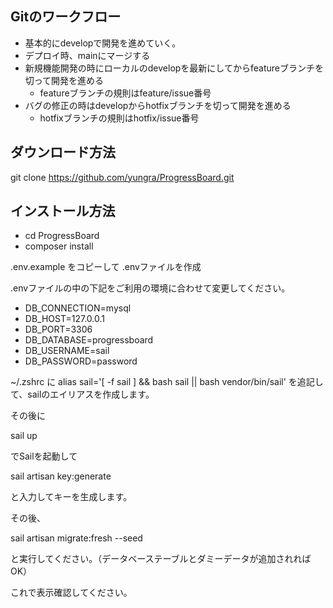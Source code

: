 ## Gitのワークフロー
- 基本的にdevelopで開発を進めていく。
- デプロイ時、mainにマージする
- 新規機能開発の時にローカルのdevelopを最新にしてからfeatureブランチを切って開発を進める
  - featureブランチの規則はfeature/issue番号
- バグの修正の時はdevelopからhotfixブランチを切って開発を進める
  - hotfixブランチの規則はhotfix/issue番号

## ダウンロード方法

git clone https://github.com/yungra/ProgressBoard.git

## インストール方法
- cd ProgressBoard
- composer install

.env.example をコピーして .envファイルを作成

.envファイルの中の下記をご利用の環境に合わせて変更してください。

- DB_CONNECTION=mysql
- DB_HOST=127.0.0.1
- DB_PORT=3306
- DB_DATABASE=progressboard
- DB_USERNAME=sail
- DB_PASSWORD=password

~/.zshrc
に
alias sail='[ -f sail ] && bash sail || bash vendor/bin/sail'
を追記して、sailのエイリアスを作成します。

その後に

sail up

でSailを起動して

sail artisan key:generate

と入力してキーを生成します。

その後、

sail artisan migrate:fresh --seed

と実行してください。（データベーステーブルとダミーデータが追加されればOK）

これで表示確認してください。
